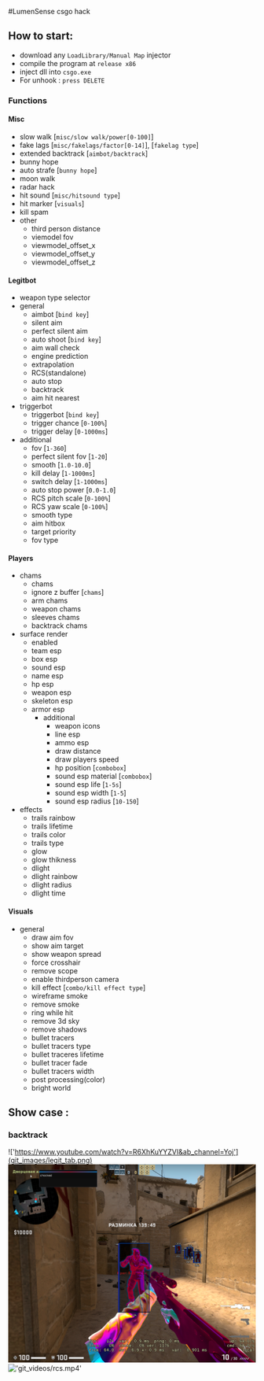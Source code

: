 #LumenSense csgo hack

## How to start:

- download any `LoadLibrary/Manual Map` injector
- compile the program at `release x86`
- inject dll into `csgo.exe`
- For unhook : `press DELETE`

### Functions

#### Misc

- slow walk [`misc/slow walk/power[0-100]`]
- fake lags [`misc/fakelags/factor[0-14]`], [`fakelag type`]
- extended backtrack [`aimbot/backtrack`]
- bunny hope
- auto strafe [`bunny hope`]
- moon walk
- radar hack
- hit sound [`misc/hitsound type`]
- hit marker [`visuals`]
- kill spam
- other
  - third person distance
  - viemodel fov
  - viewmodel_offset_x
  - viewmodel_offset_y
  - viewmodel_offset_z

#### Legitbot

- weapon type selector
- general
  - aimbot [`bind key`]
  - silent aim
  - perfect silent aim
  - auto shoot [`bind key`]
  - aim wall check
  - engine prediction
  - extrapolation
  - RCS(standalone)
  - auto stop
  - backtrack
  - aim hit nearest
- triggerbot
  - triggerbot [`bind key`]
  - trigger chance [`0-100%`]
  - trigger delay [`0-1000ms`]
- additional
  - fov [`1-360`]
  - perfect silent fov [`1-20`]
  - smooth [`1.0-10.0`]
  - kill delay [`1-1000ms`]
  - switch delay [`1-1000ms`]
  - auto stop power [`0.0-1.0`]
  - RCS pitch scale [`0-100%`]
  - RCS yaw scale [`0-100%`]
  - smooth type
  - aim hitbox
  - target priority
  - fov type

#### Players

- chams
  - chams
  - ignore z buffer [`chams`]
  - arm chams
  - weapon chams
  - sleeves chams
  - backtrack chams
- surface render
  - enabled
  - team esp
  - box esp
  - sound esp
  - name esp
  - hp esp
  - weapon esp
  - skeleton esp
  - armor esp
    - additional
      - weapon icons
      - line esp
      - ammo esp
      - draw distance
      - draw players speed
      - hp position [`combobox`]
      - sound esp material [`combobox`]
      - sound esp life [`1-5s`]
      - sound esp width [`1-5`]
      - sound esp radius [`10-150`]
- effects
  - trails rainbow
  - trails lifetime
  - trails color
  - trails type
  - glow
  - glow thikness
  - dlight
  - dlight rainbow
  - dlight radius
  - dlight time

#### Visuals

- general
  - draw aim fov
  - show aim target
  - show weapon spread
  - force crosshair
  - remove scope
  - enable thirdperson camera
  - kill effect [`combo/kill effect type`]
  - wireframe smoke
  - remove smoke
  - ring while hit
  - remove 3d sky
  - remove shadows
  - bullet tracers
  - bullet tracers type
  - bullet traceres lifetime
  - bullet tracer fade
  - bullet tracers width
  - post processing(color)
  - bright world

## Show case :
### backtrack 
!['https://www.youtube.com/watch?v=R6XhKuYYZVI&ab_channel=Yoj'](git_images/legit_tab.png)
!['chams'](git_images/chams.png)
!['git_videos/rcs.mp4'](https://i.ytimg.com/vi/R6XhKuYYZVI/hqdefault.jpg?sqp=-oaymwEcCPYBEIoBSFXyq4qpAw4IARUAAIhCGAFwAcABBg==&rs=AOn4CLDg0FpBwaNcwPazubb3khUVUpEe3g)
